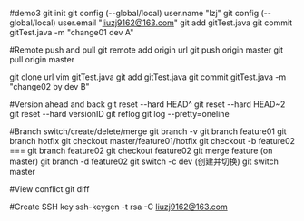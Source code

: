 #demo3
git init
git config (--global/local) user.name "lzj"
git config (--global/local) user.email "liuzj9162@163.com"
git add gitTest.java
git commit gitTest.java -m "change01 dev A"

#Remote push and pull
git remote add origin url
git push origin master
git pull origin master


git clone url
vim gitTest.java
git add gitTest.java
git commit gitTest.java -m "change02 by dev B"

#Version ahead and back
git reset --hard HEAD^
git reset --hard HEAD~2
git reset --hard versionID
git reflog
git log --pretty=oneline

#Branch switch/create/delete/merge 
git branch -v
git branch feature01
git branch hotfix
git checkout master/feature01/hotfix
git checkout -b feature02  === git branch feature02  git checkout feature02
git merge feature  (on master)
git branch -d feature02
git switch -c dev   (创建并切换)
git switch master


#View conflict
git diff

#Create SSH key
ssh-keygen -t rsa -C liuzj9162@163.com




